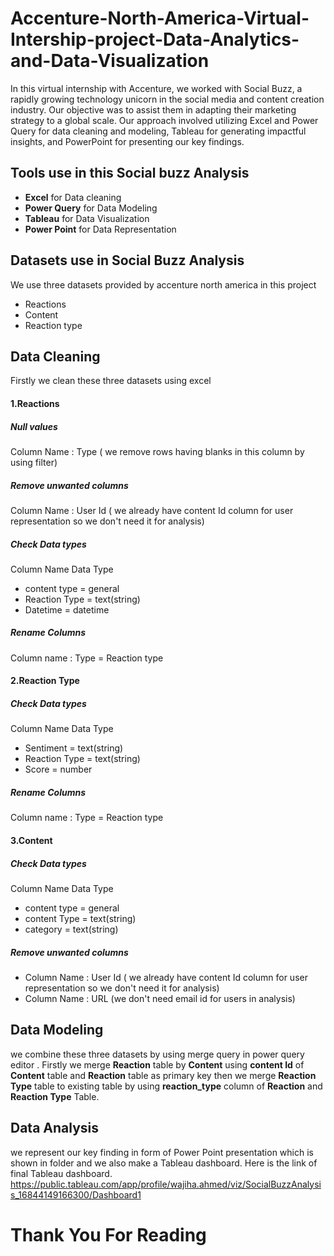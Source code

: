 # Accenture-North-America-Virtual-Intership-project-Data-Analytics-and-Data-Visualization
In this virtual internship with Accenture, we worked with Social Buzz, a rapidly growing technology unicorn in the social media and content creation industry. Our objective was to assist them in adapting their marketing strategy to a global scale. Our approach involved utilizing Excel and Power Query for data cleaning and modeling, Tableau for generating impactful insights, and PowerPoint for presenting our key findings.
## Tools use in this Social buzz Analysis
* **Excel** for Data cleaning
* **Power Query** for Data Modeling
* **Tableau** for Data Visualization
* **Power Point** for Data Representation

## Datasets use in Social Buzz Analysis
We use three datasets provided by accenture north america in this project
* Reactions
* Content
* Reaction type

## Data Cleaning 
Firstly we clean these three datasets using excel 
#### 1.Reactions 
##### Null  values
Column Name : Type  ( we remove rows having blanks in this column by using filter) 
##### Remove unwanted columns
Column Name : User Id  ( we already have content Id column for user representation so we don't need it for analysis)
##### Check Data types
Column Name     Data Type 
* content type = general
* Reaction Type = text(string)
* Datetime = datetime   
##### Rename Columns 
Column name : Type = Reaction type
####  2.Reaction Type 
##### Check Data types
Column Name     Data Type 
* Sentiment  =  text(string)
* Reaction Type = text(string)
* Score = number 
##### Rename Columns 
Column name : Type = Reaction type
#### 3.Content 
##### Check Data types
Column Name     Data Type 
* content type = general
* content Type = text(string)
* category =   text(string) 
##### Remove unwanted columns
* Column Name : User Id  ( we already have content Id column for user representation so we don't need it for analysis)
* Column Name : URL   (we don't need email id for users in analysis)

## Data Modeling
we combine these three datasets by using merge query in power query editor .
Firstly we merge **Reaction** table by **Content** using **content Id** of **Content** table and **Reaction** table as primary key then we merge **Reaction Type** table to existing table by using **reaction_type** column of **Reaction** and **Reaction Type** Table.

## Data Analysis
we represent our key finding in form of Power Point presentation which is shown in folder and we also make a Tableau dashboard.
Here is the link of final Tableau dashboard.
https://public.tableau.com/app/profile/wajiha.ahmed/viz/SocialBuzzAnalysis_16844149166300/Dashboard1

# Thank You For Reading

